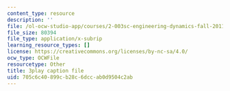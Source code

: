 ```yaml
---
content_type: resource
description: ''
file: /ol-ocw-studio-app/courses/2-003sc-engineering-dynamics-fall-2011/705c6c40899cb28c6dccab0d9504c2ab_wzEqF_UQkks.srt
file_size: 80394
file_type: application/x-subrip
learning_resource_types: []
license: https://creativecommons.org/licenses/by-nc-sa/4.0/
ocw_type: OCWFile
resourcetype: Other
title: 3play caption file
uid: 705c6c40-899c-b28c-6dcc-ab0d9504c2ab
---
```

